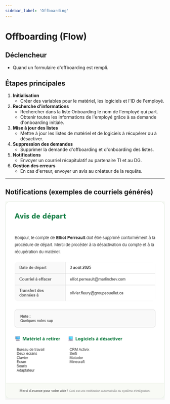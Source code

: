 ```yaml
---
sidebar_label: 'Offboarding'
---
```


# Offboarding (Flow)

## Déclencheur
- Quand un formulaire d'offboarding est rempli.

## Étapes principales
1. **Initialisation**
   - Créer des variables pour le matériel, les logiciels et l'ID de l'employé.
2. **Recherche d'informations**
   - Rechercher dans la liste Onboarding le nom de l'employé qui part.
   - Obtenir toutes les informations de l'employé grâce à sa demande d'onboarding initiale.
3. **Mise à jour des listes**
   - Mettre à jour les listes de matériel et de logiciels à récupérer ou à désactiver.
4. **Suppression des demandes**
   - Supprimer la demande d'offboarding et d'onboarding des listes.
5. **Notifications**
   - Envoyer un courriel récapitulatif au partenaire TI et au DG.
6. **Gestion des erreurs**
   - En cas d'erreur, envoyer un avis au créateur de la requête.

---

## Notifications (exemples de courriels générés)

![Exemple d'email d'offboarding](/img/email-offboarding.png) 